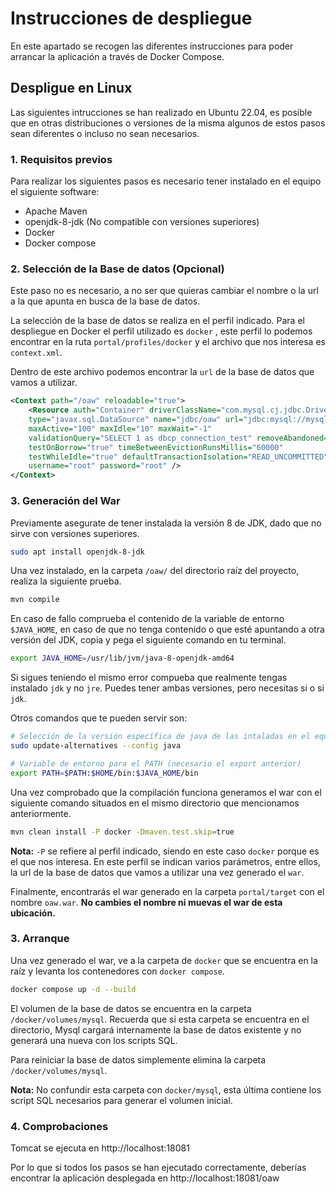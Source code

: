 # Instrucciones de despliegue

En este apartado se recogen las diferentes instrucciones para poder arrancar la aplicación a través de Docker Compose.


## Despligue en Linux

Las siguientes intrucciones se han realizado en Ubuntu 22.04, es posible que en otras distribuciones o versiones de la misma algunos de estos pasos sean diferentes o incluso no sean necesarios.


### 1. Requisitos previos

Para realizar los siguientes pasos es necesario tener instalado en el equipo el siguiente software:
- Apache Maven
- openjdk-8-jdk (No compatible con versiones superiores)
- Docker
- Docker compose

### 2. Selección de la Base de datos (Opcional)

Este paso no es necesario, a no ser que quieras cambiar el nombre o la url a la que apunta en busca de la base de datos.

La selección de la base de datos se realiza en el perfil indicado.
Para el despliegue en Docker el perfil utilizado es `docker` , este perfil lo podemos encontrar en la ruta `portal/profiles/docker` y el archivo que nos interesa es `context.xml`.

Dentro de este archivo podemos encontrar la `url` de la base de datos que vamos a utilizar.

```xml
<Context path="/oaw" reloadable="true">
	<Resource auth="Container" driverClassName="com.mysql.cj.jdbc.Driver"
	type="javax.sql.DataSource" name="jdbc/oaw" url="jdbc:mysql://mysql:3306/OAW"
	maxActive="100" maxIdle="10" maxWait="-1"
	validationQuery="SELECT 1 as dbcp_connection_test" removeAbandoned="true"
	testOnBorrow="true" timeBetweenEvictionRunsMillis="60000"
	testWhileIdle="true" defaultTransactionIsolation="READ_UNCOMMITTED"
	username="root" password="root" />
</Context>
```

### 3. Generación del War

Previamente asegurate de tener instalada la versión 8 de JDK, dado que no sirve con versiones superiores.

```bash
sudo apt install openjdk-8-jdk
```

Una vez instalado, en la carpeta `/oaw/` del directorio raíz del proyecto, realiza la siguiente prueba.

```bash
mvn compile
```

En caso de fallo comprueba el contenido de la variable de entorno `$JAVA_HOME`, en caso de que no tenga contenido o que esté apuntando a otra versión del JDK, copia y pega el siguiente comando en tu terminal.

```bash 
export JAVA_HOME=/usr/lib/jvm/java-8-openjdk-amd64
```

Si sigues teniendo el mismo error compueba que realmente tengas instalado `jdk` y no `jre`.
Puedes tener ambas versiones, pero necesitas si o si `jdk`.

Otros comandos que te pueden servir son:
```bash
# Selección de la versión específica de java de las intaladas en el equipo
sudo update-alternatives --config java

# Variable de entorno para el PATH (necesario el export anterior)
export PATH=$PATH:$HOME/bin:$JAVA_HOME/bin
```

Una vez comprobado que la compilación funciona generamos el war con el siguiente comando situados en el mismo directorio que mencionamos anteriormente.

```bash
mvn clean install -P docker -Dmaven.test.skip=true
```

**Nota:** `-P` se refiere al perfil indicado, siendo en este caso `docker` porque es el que nos interesa. En este perfil se indican varios parámetros, entre ellos, la url de la base de datos que vamos a utilizar una vez generado el `war`.

Finalmente, encontrarás el war generado en la carpeta `portal/target` con el nombre `oaw.war`. **No cambies el nombre ni muevas el war de esta ubicación.**


### 3. Arranque

Una vez generado el war, ve a la carpeta de `docker` que se encuentra en la raíz y levanta los contenedores con `docker compose`.

```bash
docker compose up -d --build
```

El volumen de la base de datos se encuentra en la carpeta `/docker/volumes/mysql`.
Recuerda que si esta carpeta se encuentra en el directorio, Mysql cargará internamente la base de datos existente y no generará una nueva con los scripts SQL.

Para reiniciar la base de datos simplemente elimina la carpeta `/docker/volumes/mysql`. 

**Nota:** No confundir esta carpeta con `docker/mysql`, esta última contiene los script SQL necesarios para generar el volumen inicial.


### 4. Comprobaciones

Tomcat se ejecuta en http://localhost:18081

Por lo que si todos los pasos se han ejecutado correctamente, deberías encontrar la aplicación desplegada en http://localhost:18081/oaw